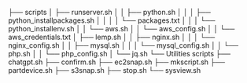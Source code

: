 ├── scripts
│   ├── runserver.sh
│   │   ├── python.sh
│   │   │   ├── python_installpackages.sh
│   │   │   │   └── packages.txt
│   │   │   └── python_installenv.sh
│   │   └── aws.sh
│   │       └── aws_config.sh
│   │           └── aws_credentials.txt
│   ├── lemp.sh
│   │   ├── nginx.sh
│   │   │   └── nginx_config.sh
│   │   ├── mysql.sh
│   │   │   └── mysql_config.sh
│   │   └── php.sh
│   │       └── php_config.sh
│   └── jq.sh
└── Utilities scripts
    ├── chatgpt.sh
    ├── confirm.sh
    ├── ec2snap.sh
    ├── mkscript.sh
    ├── partdevice.sh
    ├── s3snap.sh
    ├── stop.sh
    └── sysview.sh
